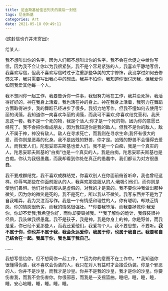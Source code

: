 ```yaml
---
title: 尼金斯基给佳吉列夫的最后一封信
tags: 尼金斯基
categories: Art
date: 2021-05-18 09:49:11
---
```



(这封信也许并未寄出):

给某人:

我不想叫出你的名字，因为人们都不想叫出你的名字。我不会在仓促之中给你写信，因为我不会让你以为我很紧张，我不是个容易紧张的人，我喜欢平静地写信，我喜欢写信，但我不喜欢写信时过于注重那些华美的文字修饰，我没学过如何去修饰文字，我只需要写出我心中的想法。我并不怕你，我知道你很讨厌我，但我爱你如同我爱其他每一个人。

<!--more-->

我不想同你一起工作，我要告诉你一件事，我很努力地在工作，我并没死掉，我活得好好的，神在我身上活着，我也活在神的身上。神在我身上活着，我努力在舞蹈方面取得进步，我的舞蹈已经进步了很多。我努力地写作，但我不懂如何去使用华丽的词藻，我知道你一向喜欢华丽的词藻，而我可不喜欢;你喜欢结党营利，我厌恶这一套。我不是一个死的物，我是个活人;你才是一个死的物，因为你的意愿已经死了。我不会把你看成朋友，因为我知道你是我的敌人。但我不是你的敌人，敌人不属于神，神没有敌人。敌人在寻求死亡，而我则在寻求生命;我怀有很大的爱，而你则是恶毒的化身。我不是凶残的野兽，你才是。凶残的野兽不会懂得去爱人，而我爱人们，陀思妥耶夫斯基也爱人们。我不是一个白痴，我是一个真实的人，陀思妥耶夫斯基的"白痴"也是一个真实的人。我是白痴，陀思妥耶夫斯基也是白痴。你认为我很愚蠢，而我却看到你处在真正的愚蠢中，我们都认为对方很愚蠢。

我不要成群结党，我不喜欢成群结党，你喜欢别人在你面前俯首听命，我也曾经这样。你辱骂那些在你面前服从的人，我喜欢那些服从的人:我吸引他们，而你则是使他们畏惧。他们对你的服从是虚假的，对我的才是真的。我不要你冲我做出那种微笑，因为你的微笑是死的，我不是死亡，所以我从不微笑。我写东西并不是为了自我嘲弄，我为哭泣而写作。我是一个有情感和理性的人，你有聪明，却缺乏情感，你的情感很低劣，而我的情感很强壮。**你要我堕落，而我要拯救你:我爱你，你却不爱我;我希望你好，而你却要毁掉我。**我了解你的诡计，我假装很神经质，我装做我很愚蠢。我不是孩子，我是神，我是你身上的神。你是野兽，而我是爱，你已经不爱那些人，而我还爱他们，我爱每个人。我不要思想，不要听。**我不属于你，你也并不属于我，我会永远爱你，我属于你，也属于我自己。我要和自己结合在一起。我属于你，我也属于我自己。**

……

我想写信给你，但不想同你一起工作，**因为你的意图不在工作中。**我知道你很懂得伪装，我不喜欢会伪装的人，我只在对人有益时才会接受伪装。你是个邪恶的人，你并不是沙皇，而我才是沙皇。你并不是我的沙皇，我才是你的沙皇。你要伤害我，而我不会伤害你。你很邪恶，而我是一支摇篮曲。睡吧，睡，睡，睡，睡，安心地睡，睡，睡。睡，睡。
